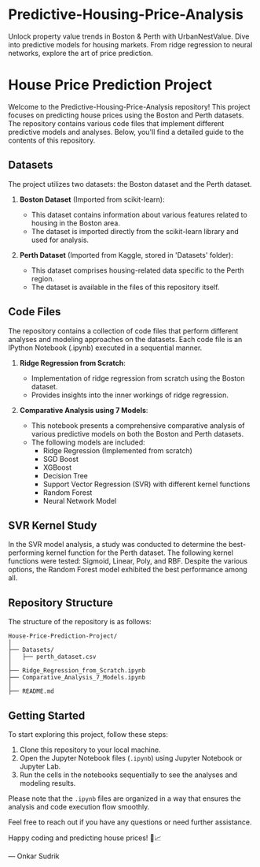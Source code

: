 # Predictive-Housing-Price-Analysis
Unlock property value trends in Boston &amp; Perth with UrbanNestValue. Dive into predictive models for housing markets. From ridge regression to neural networks, explore the art of price prediction.

# House Price Prediction Project

Welcome to the Predictive-Housing-Price-Analysis repository! This project focuses on predicting house prices using the Boston and Perth datasets. The repository contains various code files that implement different predictive models and analyses. Below, you'll find a detailed guide to the contents of this repository.

## Datasets

The project utilizes two datasets: the Boston dataset and the Perth dataset.

1. **Boston Dataset** (Imported from scikit-learn):
   - This dataset contains information about various features related to housing in the Boston area.
   - The dataset is imported directly from the scikit-learn library and used for analysis.
   
2. **Perth Dataset** (Imported from Kaggle, stored in 'Datasets' folder):
   - This dataset comprises housing-related data specific to the Perth region.
   - The dataset is available in the files of this repository itself.

## Code Files

The repository contains a collection of code files that perform different analyses and modeling approaches on the datasets. Each code file is an IPython Notebook (.ipynb) executed in a sequential manner.

1. **Ridge Regression from Scratch**:
   - Implementation of ridge regression from scratch using the Boston dataset.
   - Provides insights into the inner workings of ridge regression.
   
2. **Comparative Analysis using 7 Models**:
   - This notebook presents a comprehensive comparative analysis of various predictive models on both the Boston and Perth datasets.
   - The following models are included:
     - Ridge Regression (Implemented from scratch)
     - SGD Boost
     - XGBoost
     - Decision Tree
     - Support Vector Regression (SVR) with different kernel functions
     - Random Forest
     - Neural Network Model

## SVR Kernel Study

In the SVR model analysis, a study was conducted to determine the best-performing kernel function for the Perth dataset. The following kernel functions were tested: Sigmoid, Linear, Poly, and RBF. Despite the various options, the Random Forest model exhibited the best performance among all.

## Repository Structure

The structure of the repository is as follows:

```
House-Price-Prediction-Project/
│
├── Datasets/
│   ├── perth_dataset.csv
│
├── Ridge_Regression_from_Scratch.ipynb
├── Comparative_Analysis_7_Models.ipynb
│
├── README.md
```

## Getting Started

To start exploring this project, follow these steps:

1. Clone this repository to your local machine.
2. Open the Jupyter Notebook files (`.ipynb`) using Jupyter Notebook or Jupyter Lab.
3. Run the cells in the notebooks sequentially to see the analyses and modeling results.

Please note that the `.ipynb` files are organized in a way that ensures the analysis and code execution flow smoothly.

Feel free to reach out if you have any questions or need further assistance.

Happy coding and predicting house prices! 🏡📈

— Onkar Sudrik

